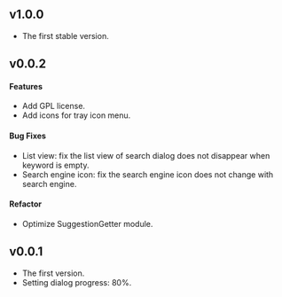 ## v1.0.0
- The first stable version.

## v0.0.2
#### Features
- Add GPL license.
- Add icons for tray icon menu.
#### Bug Fixes
- List view: fix the list view of search dialog does not disappear when keyword is empty.
- Search engine icon: fix the search engine icon does not change with search engine.
#### Refactor
- Optimize SuggestionGetter module.

## v0.0.1
- The first version.
- Setting dialog progress: 80%.